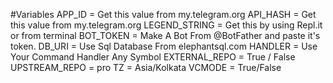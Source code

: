 #Variables
APP_ID = Get this value from my.telegram.org
API_HASH = Get this value from my.telegram.org
LEGEND_STRING = Get this by using Repl.it or from terminal
BOT_TOKEN = Make A Bot From @BotFather and paste it's token.
DB_URI = Use Sql Database From elephantsql.com
HANDLER = Use Your Command Handler Any Symbol
EXTERNAL_REPO = True / False
UPSTREAM_REPO = pro
TZ = Asia/Kolkata
VCMODE = True/False
